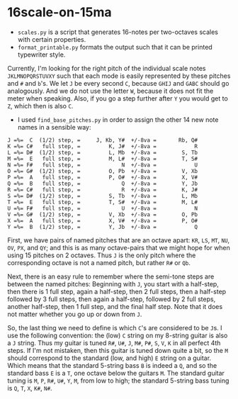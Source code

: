 # 16scale-on-15ma

* `scales.py` is a script that generates 16-notes per two-octaves scales with certain properties.
* `format_printable.py` formats the output such that it can be printed typewriter
style.

Currently, I'm looking for the right pitch of the individual scale notes
`JKLMNOPQRSTUVXY` such that each mode is easily represented by these pitches
and `#` and `b`'s. We let `J` be every second `C`, because `GHIJ` and `GABC` should go analogously. And we do not use the letter `W`, because it does not
fit the meter when speaking. Also, if you go a step further after `Y` you
would get to `Z`, which then is also `C`.

* I used `find_base_pitches.py` in order to assign the other 14 new note names
in a sensible way:

```
J =%=  C  (1/2) step, =     J, Kb, Y#  +/-8va =       Rb, Q#
K =%= C#   full step, =         K, J#  +/-8va =            R
L =%= D#  (1/2) step, =         L, Mb  +/-8va =        S, Tb
M =%=  E   full step, =         M, L#  +/-8va =        T, S#
N =%= F#   full step, =             N  +/-8va =            U
O =%= G#  (1/2) step, =         O, Pb  +/-8va =        V, Xb
P =%=  A   full step, =         P, O#  +/-8va =        X, V#
Q =%=  B   full step, =             Q  +/-8va =        Y, Jb
R =%= C#   full step, =             R  +/-8va =        K, J#
S =%= D#  (1/2) step, =         S, Tb  +/-8va =        L, Mb
T =%=  E   full step, =         T, S#  +/-8va =        M, L#
U =%= F#   full step, =             U  +/-8va =            N
V =%= G#  (1/2) step, =         V, Xb  +/-8va =        O, Pb
X =%=  A   full step, =         X, V#  +/-8va =        P, O#
Y =%=  B  (1/2) step, =         Y, Jb  +/-8va =            Q
```

First, we have pairs of named pitches that are an octave apart:
`KR`, `LS`, `MT`, `NU`, `OV`, `PX`, and `QY`; and this is as
many octave-pairs that we might hope for when using 15 pitches
on 2 octaves. Thus `J` is the only pitch where the corresponding
octave is not a named pitch, but rather `R#` or `Qb`.

Next, there is an easy rule to remember where the semi-tone steps
are between the named pitches: Beginning with `J`, you start with a half-step,
then there is 1 full step, again a half-step, then 2 full steps,
then a half-step followed by 3 full steps, then again a
half-step, followed by 2 full steps, another half-step,
then 1 full step, and the final half step. Note that it does not
matter whether you go up or down from `J`.

So, the last thing we need to define is which `C`'s are considered
to be `J`s. I use the following convention: the (low) `C` string on my
8-string guitar is also a `J` string. Thus my guitar is tuned
`R#`, `U#`, `J`, `M#`, `P#`, `S`, `V`, `K` in all perfect 4th steps. 
If I'm not mistaken, then this guitar is tuned down quite a bit, 
so the `M` should correspond to the standard (low, and high) `E` string 
on a guitar. Which means that the standard 5-string bass `B` is
indeed a `Q`, and so the standard bass `E` is a `T`, one octave below
the guitars `M`. The standard guitar tuning is `M`, `P`, `R#`, `U#`, `Y`, `M`,
from low to high; the standard 5-string bass tuning is `Q`, `T`, `X`, `K#`, `N#`.
